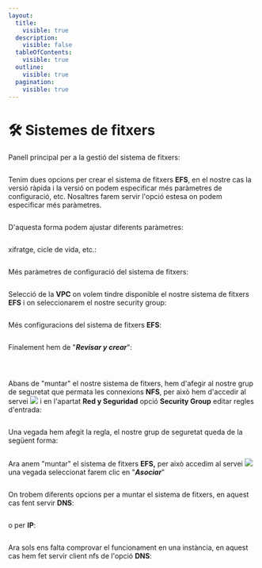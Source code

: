 ```yaml
---
layout:
  title:
    visible: true
  description:
    visible: false
  tableOfContents:
    visible: true
  outline:
    visible: true
  pagination:
    visible: true
---
```


# 🛠️ Sistemes de fitxers

Panell principal per a la gestió del sistema de fitxers:

<figure><img src="../.gitbook/assets/image (28).png" alt=""><figcaption></figcaption></figure>

Tenim dues opcions per crear el sistema de fitxers **EFS**, en el nostre cas la versió ràpida i la versió on podem especificar més paràmetres de configuració, etc. Nosaltres farem servir l'opció estesa on podem especificar més paràmetres.&#x20;

<figure><img src="../.gitbook/assets/image (5) (1).png" alt=""><figcaption></figcaption></figure>

D'aquesta forma podem ajustar diferents paràmetres:&#x20;

<figure><img src="../.gitbook/assets/image (4) (1) (1).png" alt=""><figcaption></figcaption></figure>

xifratge, cicle de vida, etc.:

<figure><img src="../.gitbook/assets/image (6) (1).png" alt=""><figcaption></figcaption></figure>

Més paràmetres de configuració del sistema de fitxers:

<figure><img src="../.gitbook/assets/image (7) (1).png" alt=""><figcaption></figcaption></figure>

Selecció de la **VPC** on volem tindre disponible el nostre sistema de fitxers **EFS** i on seleccionarem el nostre security group:

<figure><img src="../.gitbook/assets/image (6).png" alt=""><figcaption></figcaption></figure>

Més configuracions del sistema de fitxers **EFS**:

<figure><img src="../.gitbook/assets/image (10) (1).png" alt=""><figcaption></figcaption></figure>

Finalement hem de "_**Revisar y crear**_":

<figure><img src="../.gitbook/assets/image (16).png" alt=""><figcaption></figcaption></figure>

<figure><img src="../.gitbook/assets/image (12) (1).png" alt=""><figcaption></figcaption></figure>

<figure><img src="../.gitbook/assets/image (14).png" alt=""><figcaption></figcaption></figure>

Abans de "muntar" el nostre sistema de fitxers, hem d'afegir al nostre grup de seguretat que permata les connexions **NFS**, per això hem d'accedir al servei ![](<../.gitbook/assets/image (7).png>) i en l'apartat **Red y Seguridad** opció  **Security Group** editar regles d'entrada:

&#x20;

<figure><img src="../.gitbook/assets/image (8).png" alt=""><figcaption></figcaption></figure>

Una vegada hem afegit la regla, el nostre grup de seguretat queda de la següent forma:

<figure><img src="../.gitbook/assets/image (9).png" alt=""><figcaption></figcaption></figure>

Ara anem "muntar" el sistema de fitxers **EFS,** per això accedim al servei ![](<../.gitbook/assets/image (10).png>) una vegada seleccionat farem clic en "_**Asociar**_"

<figure><img src="../.gitbook/assets/image (1) (1).png" alt=""><figcaption></figcaption></figure>

On trobem diferents opcions per a muntar el sistema de fitxers, en aquest cas fent servir **DNS**:

<figure><img src="../.gitbook/assets/image (2) (1).png" alt=""><figcaption></figcaption></figure>

o per **IP**:

<figure><img src="../.gitbook/assets/image (3) (1).png" alt=""><figcaption></figcaption></figure>

Ara sols ens falta comprovar el funcionament en una instància, en aquest cas hem fet servir client nfs de l'opció **DNS**:

<figure><img src="../.gitbook/assets/image (11).png" alt=""><figcaption></figcaption></figure>

&#x20;
